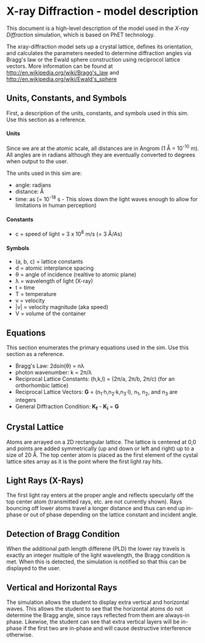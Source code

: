 # X-ray Diffraction - model description

This document is a high-level description of the model used in the _X-ray Diffraction_ simulation, which is based on PhET technology.

The xray-diffraction model sets up a crystal lattice, defines its orientation, and calculates the parameters needed to 
determine diffraction angles via Bragg's law or the Ewald sphere construction using reciprocol lattice vectors. More 
information can be found at http://en.wikipedia.org/wiki/Bragg's_law and http://en.wikipedia.org/wiki/Ewald's_sphere

## Units, Constants, and Symbols

First, a description of the units, constants, and symbols used in this sim. Use this section as a reference.

#### Units

Since we are at the atomic scale, all distances are in Angrom (1 Å = 10<sup>-10</sup> m). All angles are in 
radians although they are eventually converted to degrees when output to the user.

The units used in this sim are:
* angle: radians
* distance: Å
* time: as (= 10<sup>-18</sup> s - This slows down the light waves enough to allow for limitations in human perception)

#### Constants

* c = speed of light = 3 x 10<sup>8</sup> m/s (= 3 Å/As) 

#### Symbols

* (a, b, c) = lattice constants
* d = atomic interplance spacing
* θ = angle of incidence (realtive to atomic plane)
* λ = wavelength of light (X-ray)
* t = time
* T = temperature
* v = velocity
* |v| = velocity magnitude (aka speed)
* V = volume of the container

## Equations

This section enumerates the primary equations used in the sim. Use this section as a reference.

* Bragg's Law: 2d<i>sin</i>(θ) = nλ
* photon wavenumber: k = 2π/λ
* Reciprocal Lattice Constants: (h,k,l) = (2π/a, 2π/b, 2π/c) (for an orthorhombic lattice)
* Reciprocal Lattice Vectors: <b>G</b> = (n<sub>1</sub>·h,n<sub>2</sub>·k,n<sub>3</sub>·l), n<sub>1</sub>, n<sub>2</sub>, and n<sub>3</sub> are integers
* General Diffraction Condition: <b>K<sub>f</sub></b> - <b>K<sub>i</sub></b> = <b>G</b>

##  Crystal Lattice

Atoms are arrayed on a 2D rectangular lattice. The lattice is centered at 0,0 and points are added symmetrically 
(up and down or left and right) up to a size of 20 Å. The top center atom is placed as the first element of the 
cystal lattice sites array as it is the point where the first light ray hits. 

## Light Rays (X-Rays)

The first light ray enters at the proper angle and reflects specularly off the top center atom 
(transmitted rays, etc. are not currently shown). Rays bouncing off lower atoms travel a longer distance 
and thus can end up in-phase or out of phase depending on the lattice constant and incident angle.

## Detection of Bragg Condition

When the additional path length differene (PLD) the lower ray travels is exactly an integer multiple of the 
light wavelength, the Bragg condition is met. When this is detected, the simulation is notified so that 
this can be displayed to the user.

## Vertical and Horizontal Rays

The simulation allows the student to display extra vertical and horizontal waves. This allows the student to see 
that the horizontal atoms do not determine the Bragg angle, since rays reflected from them are always-in phase. 
Likewise, the student can see that extra vertical layers will be in-phase if the first two are in-phase and 
will cause destructive interference otherwise.